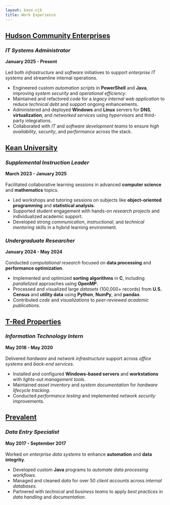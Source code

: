 ```yaml
---
layout: base.njk
title: Work Experience
---
```


## <ins>Hudson Community Enterprises<ins>
### *IT Systems Administrator*
**January 2025 - Present**<br><br>
Led both *infrastructure* and *software* initiatives to support *enterprise IT systems* and streamline internal operations.  
- Engineered custom *automation scripts* in **PowerShell** and **Java**, improving *system security* and *operational efficiency*.  
- Maintained and refactored *code* for a *legacy internal web application* to reduce *technical debt* and support ongoing enhancements.  
- Administered and deployed **Windows** and **Linux** servers for **DNS**, **virtualization**, and *networked services* using *hypervisors* and third-party integrations.  
- Collaborated with *IT* and *software development teams* to ensure *high availability*, *security*, and *performance* across the stack.

## <ins>Kean University<ins>
### *Supplemental Instruction Leader*
**March 2023 - January 2025**<br><br>
Facilitated collaborative learning sessions in advanced **computer science** and **mathematics** topics.  
- Led workshops and tutoring sessions on subjects like **object-oriented programming** and **statistical analysis**.  
- Supported student engagement with hands-on *research projects* and individualized academic support.  
- Developed strong *communication*, *instructional*, and *technical mentoring* skills in a hybrid learning environment.

### *Undergraduate Researcher*
**January 2024 - May 2024**<br><br>
Conducted *computational research* focused on **data processing** and **performance optimization**.  
- Implemented and optimized **sorting algorithms** in **C**, including *parallelized* approaches using **OpenMP**.  
- Processed and visualized large *datasets* (100,000+ records) from **U.S. Census** and **utility data** using **Python**, **NumPy**, and **pandas**.  
- Contributed *code* and *visualizations* to *peer-reviewed academic publications*.

## <ins>T-Red Properties<ins>
### *Information Technology Intern*
**May 2018 - May 2020**<br><br>
Delivered *hardware* and *network infrastructure* support across *office systems* and *back-end services*.  
- Installed and configured **Windows-based servers** and **workstations** with *lights-out management tools*.  
- Maintained *asset inventory* and *system documentation* for *hardware lifecycle tracking*.  
- Conducted *performance testing* and implemented *network security* improvements.

## <ins>Prevalent<ins>
### *Data Entry Specialist*
**May 2017 - September 2017**<br><br>
Worked on *enterprise data systems* to enhance **automation** and **data integrity**.  
- Developed custom **Java** programs to *automate data processing workflows*.  
- Managed and cleaned *data* for over 50 *client accounts* across *internal databases*.  
- Partnered with *technical* and *business teams* to apply *best practices* in *data handling* and *documentation*.